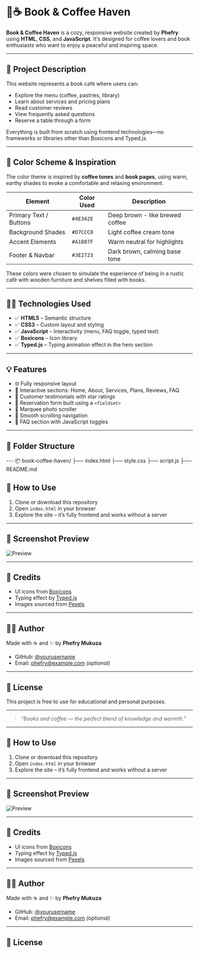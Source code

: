 # 📖☕ Book & Coffee Haven

**Book & Coffee Haven** is a cozy, responsive website created by **Phefry** using **HTML**, **CSS**, and **JavaScript**. It’s designed for coffee lovers and book enthusiasts who want to enjoy a peaceful and inspiring space.

---

## 🌟 Project Description

This website represents a book café where users can:

- Explore the menu (coffee, pastries, library)
- Learn about services and pricing plans
- Read customer reviews
- View frequently asked questions
- Reserve a table through a form

Everything is built from scratch using frontend technologies—no frameworks or libraries other than Boxicons and Typed.js.

---

## 🎨 Color Scheme & Inspiration

The color theme is inspired by **coffee tones** and **book pages**, using warm, earthy shades to evoke a comfortable and relaxing environment.

| Element           | Color Used  | Description                          |
|------------------|-------------|--------------------------------------|
| Primary Text / Buttons | `#4E342E` | Deep brown - like brewed coffee     |
| Background Shades | `#D7CCC8`   | Light coffee cream tone              |
| Accent Elements   | `#A1887F`   | Warm neutral for highlights          |
| Footer & Navbar   | `#3E2723`   | Dark brown, calming base tone        |

These colors were chosen to simulate the experience of being in a rustic café with wooden furniture and shelves filled with books.

---

## 🧑‍💻 Technologies Used

- ✅ **HTML5** – Semantic structure
- ✅ **CSS3** – Custom layout and styling
- ✅ **JavaScript** – Interactivity (menu, FAQ toggle, typed text)
- ✅ **Boxicons** – Icon library
- ✅ **Typed.js** – Typing animation effect in the hero section

---

## 💡 Features

- 🌐 Fully responsive layout
- 📖 Interactive sections: Home, About, Services, Plans, Reviews, FAQ
- 💬 Customer testimonials with star ratings
- 📅 Reservation form built using a `<fieldset>`
- 📸 Marquee photo scroller
- 🎯 Smooth scrolling navigation
- 🧠 FAQ section with JavaScript toggles

---

## 📁 Folder Structure


--- 📦 book-coffee-haven/
├── index.html
├── style.css
├── script.js
├── README.md

## 🚀 How to Use

1. Clone or download this repository
2. Open `index.html` in your browser
3. Explore the site – it’s fully frontend and works without a server

---

## 📸 Screenshot Preview

![Preview](https://images.pexels.com/photos/15580397/pexels-photo-15580397/free-photo-of-dog-figurine-near-book.jpeg?auto=compress&cs=tinysrgb&w=600)

---

## 🔗 Credits

- UI icons from [Boxicons](https://boxicons.com/)
- Typing effect by [Typed.js](https://mattboldt.com/demos/typed-js/)
- Images sourced from [Pexels](https://pexels.com/)

---

## 🙋‍♂️ Author

Made with ☕ and ✨ by **Phefry Mukuza**

- GitHub: [@yourusername](https://github.com/yourusername)
- Email: phefry@example.com *(optional)*

---

## 📄 License

This project is free to use for educational and personal purposes.

---

> _“Books and coffee — the perfect blend of knowledge and warmth.”_

---

## 🚀 How to Use

1. Clone or download this repository
2. Open `index.html` in your browser
3. Explore the site – it’s fully frontend and works without a server

---

## 📸 Screenshot Preview

![Preview](https://images.pexels.com/photos/15580397/pexels-photo-15580397/free-photo-of-dog-figurine-near-book.jpeg?auto=compress&cs=tinysrgb&w=600)

---

## 🔗 Credits

- UI icons from [Boxicons](https://boxicons.com/)
- Typing effect by [Typed.js](https://mattboldt.com/demos/typed-js/)
- Images sourced from [Pexels](https://pexels.com/)

---

## 🙋‍♂️ Author

Made with ☕ and ✨ by **Phefry Mukuza**

- GitHub: [@yourusername](https://github.com/yourusername)
- Email: phefry@example.com *(optional)*

---

## 📄 License

